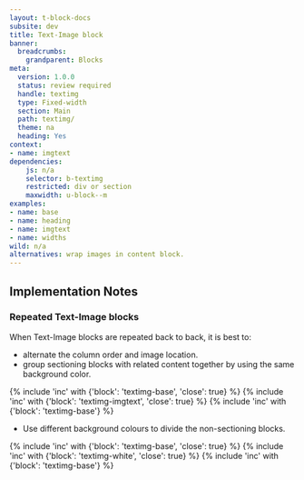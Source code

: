 ```yaml
---
layout: t-block-docs
subsite: dev
title: Text-Image block
banner:
  breadcrumbs:
    grandparent: Blocks
meta:
  version: 1.0.0
  status: review required
  handle: textimg
  type: Fixed-width
  section: Main
  path: textimg/
  theme: na
  heading: Yes
context: 
- name: imgtext
dependencies:
    js: n/a
    selector: b-textimg
    restricted: div or section
    maxwidth: u-block--m
examples:
- name: base
- name: heading
- name: imgtext
- name: widths
wild: n/a
alternatives: wrap images in content block.
---
```

## Implementation Notes

### Repeated Text-Image blocks

When Text-Image blocks are repeated back to back, it is best to:

- alternate the column order and image location.
- group sectioning blocks with related content together by using the same background color.

{% include 'inc' with {'block': 'textimg-base', 'close': true} %}
{% include 'inc' with {'block': 'textimg-imgtext', 'close': true} %}
{% include 'inc' with {'block': 'textimg-base'} %}

- Use different background colours to divide the non-sectioning blocks.

{% include 'inc' with {'block': 'textimg-base', 'close': true} %}
{% include 'inc' with {'block': 'textimg-white', 'close': true} %}
{% include 'inc' with {'block': 'textimg-base'} %}
